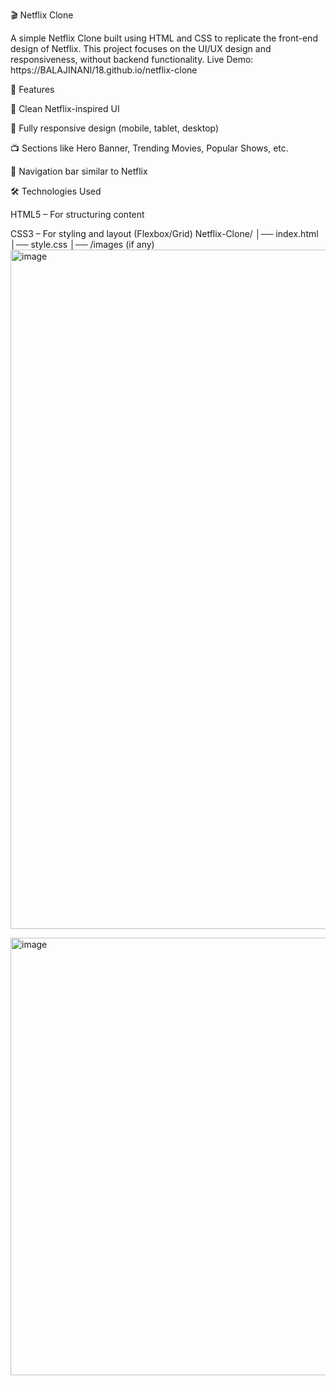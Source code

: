 🎬 Netflix Clone

A simple Netflix Clone built using HTML and CSS to replicate the front-end design of Netflix.
This project focuses on the UI/UX design and responsiveness, without backend functionality.
Live Demo:
https://BALAJINANI/18.github.io/netflix-clone

🚀 Features

🎨 Clean Netflix-inspired UI

📱 Fully responsive design (mobile, tablet, desktop)

📺 Sections like Hero Banner, Trending Movies, Popular Shows, etc.

🔗 Navigation bar similar to Netflix

🛠️ Technologies Used

HTML5 – For structuring content

CSS3 – For styling and layout (Flexbox/Grid)
Netflix-Clone/
│── index.html
│── style.css
│── /images (if any)
<img width="1888" height="1087" alt="image" src="https://github.com/user-attachments/assets/d21119c3-0273-4b04-b057-095da56ba6de" />

<img width="1845" height="700" alt="image" src="https://github.com/user-attachments/assets/a0b57e8f-3c78-47ae-917f-a0889a8db5ef" />


